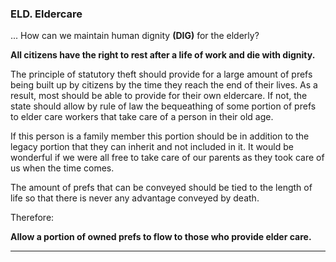 
### ELD. Eldercare

... How can we maintain human dignity **(DIG)** for the elderly?

**All citizens have the right to rest after a life of work and die with dignity.**

The principle of statutory theft should provide for a large amount of prefs being built up by citizens by the time they reach the end of their lives.  As a result, most should be able to provide for their own eldercare.  If not, the state should allow by rule of law the bequeathing of some portion of prefs to elder care workers that take care of a person in their old age.

If this person is a family member this portion should be in addition to the legacy portion that they can inherit and not included in it.  It would be wonderful if we were all free to take care of our parents as they took care of us when the time comes.

The amount of prefs that can be conveyed should be tied to the length of life so that there is never any advantage conveyed by death.

Therefore:

**Allow a portion of owned prefs to flow to those who provide elder care.**

----------

<div style='display:none;' markdown="1">
\newpage







